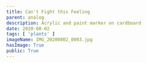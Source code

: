 ```yaml
---
title: Can't Fight this Feeling
parent: analog
description: Acrylic and paint marker on cardboard
date: 2020-08-02
tags: [ 'plants' ]
imageName: IMG_20200802_0003.jpg
hasImage: True
public: True
---
```

